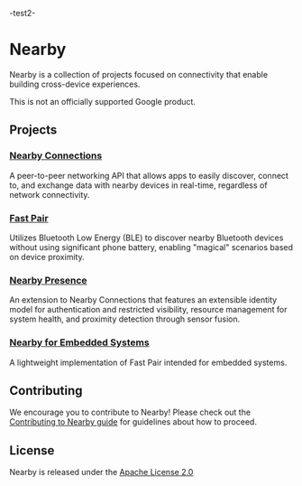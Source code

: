 -test2-

# Nearby

Nearby is a collection of projects focused on connectivity that enable building cross-device experiences.

This is not an officially supported Google product.

## Projects

### [Nearby Connections](connections/)

A peer-to-peer networking API that allows apps to easily discover, connect to, and exchange data with nearby devices in real-time, regardless of network connectivity.

### [Fast Pair](fastpair/)

Utilizes Bluetooth Low Energy (BLE) to discover nearby Bluetooth devices without using significant phone battery, enabling "magical" scenarios based on device proximity.

### [Nearby Presence](presence/)

An extension to Nearby Connections that features an extensible identity model for authentication and restricted visibility, resource management for system health, and proximity detection through sensor fusion.

### [Nearby for Embedded Systems](embedded/)

A lightweight implementation of Fast Pair intended for embedded systems.

## Contributing

We encourage you to contribute to Nearby! Please check out the [Contributing to Nearby guide](CONTRIBUTING.md) for guidelines about how to proceed.

## License

Nearby is released under the [Apache License 2.0](LICENSE)

